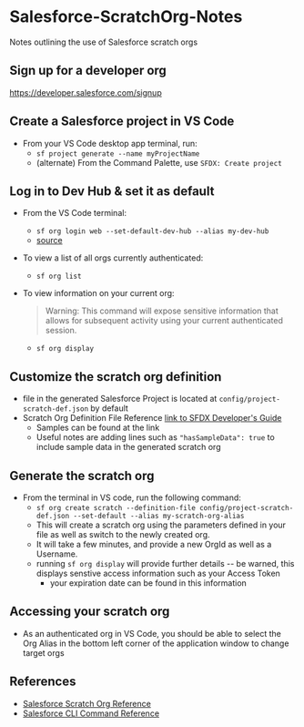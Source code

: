 # Salesforce-ScratchOrg-Notes
Notes outlining the use of Salesforce scratch orgs

## Sign up for a developer org
https://developer.salesforce.com/signup

## Create a Salesforce project in VS Code
- From your VS Code desktop app terminal, run:
    - `sf project generate --name myProjectName`
    - (alternate) From the Command Palette, use `SFDX: Create project`

## Log in to Dev Hub & set it as default
- From the VS Code terminal:
    - `sf org login web --set-default-dev-hub --alias my-dev-hub`
    - [source](https://developer.salesforce.com/docs/atlas.en-us.sfdx_cli_reference.meta/sfdx_cli_reference/cli_reference_org_commands_unified.htm#cli_reference_org_login_web_unified)

- To view a list of all orgs currently authenticated:
    - `sf org list`
- To view information on your current org:
    > Warning: This command will expose sensitive information that allows for subsequent activity using your current authenticated session.
    - `sf org display`

## Customize the scratch org definition
- file in the generated Salesforce Project is located at `config/project-scratch-def.json` by default
- Scratch Org Definition File Reference [link to SFDX Developer's Guide](https://developer.salesforce.com/docs/atlas.en-us.sfdx_dev.meta/sfdx_dev/sfdx_dev_scratch_orgs_def_file.htm)
    - Samples can be found at the link
    - Useful notes are adding lines such as `"hasSampleData": true` to include sample data in the generated scratch org

## Generate the scratch org
- From the terminal in VS code, run the following command:
    - `sf org create scratch --definition-file config/project-scratch-def.json --set-default --alias my-scratch-org-alias`
    - This will create a scratch org using the parameters defined in your file as well as switch to the newly created org.
    - It will take a few minutes, and provide a new OrgId as well as a Username.
    - running `sf org display` will provide further details -- be warned, this displays senstive access information such as your Access Token
        - your expiration date can be found in this information

## Accessing your scratch org
- As an authenticated org in VS Code, you should be able to select the Org Alias in the bottom left corner of the application window to change target orgs

## References
- [Salesforce Scratch Org Reference](https://developer.salesforce.com/docs/atlas.en-us.sfdx_dev.meta/sfdx_dev/sfdx_dev_scratch_orgs.htm)
- [Salesforce CLI Command Reference](https://developer.salesforce.com/docs/atlas.en-us.sfdx_cli_reference.meta/sfdx_cli_reference/cli_reference_unified.htm)
